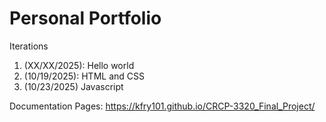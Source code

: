 # Personal Portfolio

Iterations
1. (XX/XX/2025): Hello world
2. (10/19/2025): HTML and CSS
3. (10/23/2025) Javascript


Documentation Pages: https://kfry101.github.io/CRCP-3320_Final_Project/

